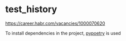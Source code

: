 # test_history
https://career.habr.com/vacancies/1000070620

To install dependencies in the project, [pypoetry](https://python-poetry.org/docs/) is used